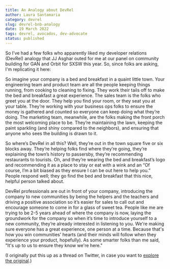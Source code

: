```yaml
---
title: An Analogy about DevRel
author: Laura Santamaria
category: devrel
slug: devrel-bnb-analogy 
date: 19 March 2022
tags: devrel, avocados, dev-advocate
status: published
---
```


So I’ve had a few folks who apparently liked my developer relations (DevRel) analogy that JJ Asghar outed for me at our panel on community building for GAN and Orbit for SXSW this year. So, since folks are asking, I'm replicating it here:

So imagine your company is a bed and breakfast in a quaint little town. Your engineering team and product team are all the people keeping things running, from cooking to cleaning to fixing. They work their tails off to make the bed and breakfast a great experience. The sales team is the folks who greet you at the door. They help you find your room, or they seat you at your table. They’re working with your business ops folks to ensure the money is gathered and counted so everyone can keep doing what they’re doing. The marketing team, meanwhile, are the folks making the front porch the most welcoming place to be. They’re maintaining the lawn, keeping the paint sparkling (and shiny compared to the neighbors), and ensuring that anyone who sees the building is drawn to it.

So where’s DevRel in all this? Well, they’re out in the town square five or six blocks away. They’re helping folks find where they’re going, they’re explaining the town’s history to passersby, they’re recommending restaurants to tourists. Oh, and they’re wearing the bed and breakfast’s logo and recommending it as a place to stay or eat with a wink and an “Of course, I’m a bit biased as they ensure I can be out here to help you.” People respond well; they go find the bed and breakfast that this nice, helpful person talked about.

DevRel professionals are out in front of your company, introducing the company to new communities by being the helpers and the teachers and driving a positive association so it’s easier for sales to call out and encourage someone to come in for a glass of sweet tea. People like me are trying to be 2-5 years ahead of where the company is now, laying the groundwork for the company so when it’s time to introduce yourself to a new community, they’re already interested in listening to you. We're making sure everyone has a great experience, one person at a time. Because that's how you win communities' hearts (and their minds will follow when they experience your product, hopefully). As some smarter folks than me said, "It's up to us to ensure they know we're here."

(I originally put this up as a thread on Twitter, in case you want to [explore the original](https://go.nimbinatus.com/devrel-analogy).)